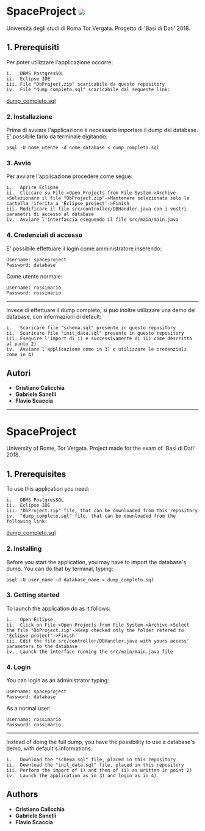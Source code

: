 # SpaceProject <img src="https://cdn1.iconfinder.com/data/icons/famfamfam_flag_icons/it.png">

Università degli studi di Roma Tor Vergata. Progetto di 'Basi di Dati' 2018.

## 1. Prerequisiti
Per poter utilizzare l'applicazione occorre:
```
i.   DBMS PostgresSQL
ii.  Eclipse IDE
iii. File "DbProject.zip" scaricabile da questo repository
iv.  File "dump_completo.sql" scaricabile dal seguente link:
```
[dump_completo.sql](https://drive.google.com/open?id=1NR_LDYoAYL3kECtilMOkYaZC7nlFyEQg)
	  
### 2. Installazione
Prima di avviare l'applicazione è necessario importare il dump del database. E' possibile farlo da terminale digitando:
```
psql -U nome_utente -d nome_database < dump_completo.sql
```

### 3. Avvio
Per avviare l'applicazione procedere come segue:
```
i.   Aprire Eclipse	
ii.  Cliccare su File->Open Projects from File System->Archive->Selezionare il file "DbProject.zip"->Mantenere selezionata solo la cartella riferita a 'Eclipse project'->Finish
iii. Modificare il file src/controller/DBHandler.java con i vostri parametri di accesso al database	
iv.  Avviare l'interfaccia eseguendo il file src/main/main.java
```

### 4. Credenziali di accesso
E' possibile effettuare il login come amministratore inserendo:
```
Username: spaceproject		
Password: database
```		
Come utente normale: 
```
Username: rossimario
Password: rossimario
```

---
Invece di effettuare il dump completo, si può inoltre utilizzare una demo del database, con informazioni di default:
```
i.   Scaricare file "schema.sql" presente in questo repository	
ii.  Scaricare file "init_data.sql" presente in questo repository	
iii. Eseguire l'import di i) e successivamente di ii) come descritto al punto 2)	
iv.  Avviare l'applicazione come in 3) e utilizzare le credenziali come in 4)
```	
	
## Autori
* **Cristiano Calicchia**
* **Gabriele Sanelli**
* **Flavio Scaccia**


---


# SpaceProject <img src="https://cdn1.iconfinder.com/data/icons/ensign-11/512/273_Ensign_Flag_Nation_kingdom-512.png" height="16" width="16">

University of Rome, Tor Vergata. Project made for the exam of 'Basi di Dati' 2018.

## 1. Prerequisites
To use this application you need:
```
i.   DBMS PostgresSQL
ii.  Eclipse IDE
iii. "DbProject.zip" file, that can be downloaded from this repository
iv.  "dump_completo.sql" file, that can be downloaded from the following link:
```
[dump_completo.sql](https://drive.google.com/open?id=1NR_LDYoAYL3kECtilMOkYaZC7nlFyEQg)
	  
### 2. Installing
Before you start the application, you may have to import the database's dump. You can do that by terminal, typing:
```
psql -U user_name -d database_name < dump_completo.sql
```

### 3. Getting started
To launch the application do as it follows:
```
i.   Open Eclipse
ii.  Click on File->Open Projects from File System->Archive->Select the file "DbProject.zip"->Keep checked only the folder refered to 'Eclipse project'->Finish
iii. Edit the file src/controller/DBHandler.java with yours access' parameters to the database	
iv.  Launch the interface running the src/main/main.java file
```

### 4. Login
You can login as an administrator typing:
```
Username: spaceproject		
Password: database
```		
As a normal user: 
```
Username: rossimario
Password: rossimario
```

---
Instead of doing the full dump, you have the possibility to use a database's demo, with default's informations:
```
i.   Download the "schema.sql" file, placed in this repository
ii.  Download the "init_data.sql" file, placed in this repository
iii. Perform the import of i) and then of ii) as written in point 2)	
iv.  Launch the application as in 3) and login as in 4)
```	
	
## Authors
* **Cristiano Calicchia**
* **Gabriele Sanelli**
* **Flavio Scaccia**
